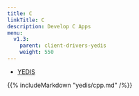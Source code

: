```yaml
---
title: C
linkTitle: C
description: Develop C Apps
menu:
  v1.3:
    parent: client-drivers-yedis
    weight: 550
---
```


<ul class="nav nav-tabs nav-tabs-yb">
  <li>
    <a href="#yedis" class="nav-link active" id="yedis-tab" data-toggle="tab" role="tab" aria-controls="yedis" aria-selected="false">
      <i class="icon-redis" aria-hidden="true"></i>
      YEDIS
    </a>
  </li> 
</ul>

<div class="tab-content">
  <div id="yedis" class="tab-pane fade show active" role="tabpanel" aria-labelledby="yedis-tab">
    {{% includeMarkdown "yedis/cpp.md" /%}}
  </div>
</div>


